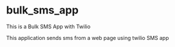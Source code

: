 # bulk_sms_app
This is a Bulk SMS App with Twilio

This application sends sms from a web page using twilio SMS app
